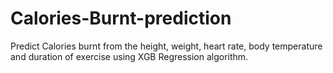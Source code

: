 # Calories-Burnt-prediction
Predict Calories burnt from the height, weight, heart rate, body temperature and duration of exercise using XGB Regression algorithm.
